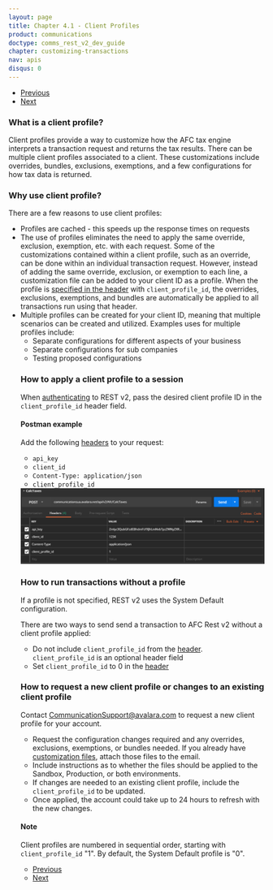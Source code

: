 ```yaml
---
layout: page
title: Chapter 4.1 - Client Profiles
product: communications
doctype: comms_rest_v2_dev_guide
chapter: customizing-transactions
nav: apis
disqus: 0
---
```


<ul class="pager">
  <li class="previous"><a href="/communications/dev-guide_rest_v2/customizing-transactions/"><i class="glyphicon glyphicon-chevron-left"></i>Previous</a></li>
  <li class="next"><a href="/communications/dev-guide_rest_v2/customizing-transactions/account-customizations/">Next<i class="glyphicon glyphicon-chevron-right"></i></a></li>
</ul>

<h3>What is a client profile?</h3>
Client profiles provide a way to customize how the AFC tax engine interprets a transaction request and returns the tax results.  There can be multiple client profiles associated to a client.  These customizations include overrides, bundles, exclusions, exemptions, and a few configurations for how tax data is returned.

<h3>Why use client profile?</h3>
There are a few reasons to use client profiles:
<ul class="dev-guide-list">
  <li>Profiles are cached - this speeds up the response times on requests</li>
  <li>The use of profiles eliminates the need to apply the same override, exclusion, exemption, etc. with each request.  Some of the customizations contained within a client profile, such as an override, can be done within an individual transaction request.  However, instead of adding the same override, exclusion, or exemption to each line, a customization file can be added to your client ID as a profile.  When the profile is <a class="dev-guide-link" href="/communications/dev-guide_rest_v2/getting-started/authentication/">specified in the header</a> with <code>client_profile_id</code>, the overrides, exclusions, exemptions, and bundles are automatically be applied to all transactions run using that header.</li>
  <li>Multiple profiles can be created for your client ID, meaning that multiple scenarios can be created and utilized.  Examples uses for multiple profiles include:
    <ul class="dev-guide-list">
      <li>Separate configurations for different aspects of your business</li>
      <li>Separate configurations for sub companies</li>
      <li>Testing proposed configurations</li>
    </ul></li>

<h3>How to apply a client profile to a session</h3>
When <a class="dev-guide-link" href="/communications/dev-guide_rest_v2/getting-started/authentication/">authenticating</a> to REST v2, pass the desired client profile ID in the <code>client_profile_id</code> header field.

<h4>Postman example</h4>
Add the following <a class="dev-guide-link" href="/communications/dev-guide_rest_v2/getting-started/authentication/">headers</a> to your request:
<ul class="dev-guide-list">
  <li><code>api_key</code></li>
  <li><code>client_id</code></li>
  <li><code>Content-Type: application/json</code></li>
  <li><code>client_profile_id</code></li>
</ul>
<img src="/public/images/comms/dev-guide_rest_v2/comms_dev_guide_2.png"/>

<h3>How to run transactions without a profile</h3>
If a profile is not specified, REST v2 uses the System Default configuration.

There are two ways to send send a transaction to AFC Rest v2 without a client profile applied:
<ul class="dev-guide-list">
  <li>Do not include <code>client_profile_id</code> from the <a class="dev-guide-link" href="/communications/dev-guide_rest_v2/getting-started/authentication/">header</a>.  <code>client_profile_id</code> is an optional header field</li> 
  <li>Set <code>client_profile_id</code> to 0 in the <a class="dev-guide-link" href="/communications/dev-guide_rest_v2/getting-started/authentication/">header</a></li>
</ul> 

<h3>How to request a new client profile or changes to an existing client profile</h3>
Contact <a class="dev-guide-link" href="mailto:CommunicationSupport@avalara.com">CommunicationSupport@avalara.com</a> to request a new client profile for your account.
<ul class="dev-guide-list">
  <li>Request the configuration changes required and any overrides, exclusions, exemptions, or bundles needed.  If you already have <a class="dev-guide-link" href="/communications/dev-guide_rest_v2/customizing-transactions/account-customizations/">customization files</a>, attach those files to the email.</li>
  <li>Include instructions as to whether the files should be applied to the Sandbox, Production, or both environments.</li>
  <li>If changes are needed to an existing client profile, include the <code>client_profile_id</code> to be updated.</li>
  <li>Once applied, the account could take up to 24 hours to refresh with the new changes.</li>
</ul>

<h4>Note</h4>
Client profiles are numbered in sequential order, starting with <code>client_profile_id</code> "1".  By default, the System Default profile is "0".

<ul class="pager">
  <li class="previous"><a href="/communications/dev-guide_rest_v2/customizing-transactions/"><i class="glyphicon glyphicon-chevron-left"></i>Previous</a></li>
  <li class="next"><a href="/communications/dev-guide_rest_v2/customizing-transactions/account-customizations/">Next<i class="glyphicon glyphicon-chevron-right"></i></a></li>
</ul>